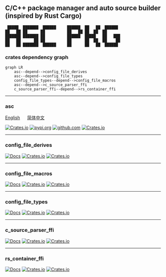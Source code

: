 ## C/C++ package manager and auto source builder (inspired by Rust Cargo)

```
 █████  ███████  ██████     ██████  ██   ██  ██████  
██   ██ ██      ██          ██   ██ ██  ██  ██       
███████ ███████ ██          ██████  █████   ██   ███ 
██   ██      ██ ██          ██      ██  ██  ██    ██ 
██   ██ ███████  ██████     ██      ██   ██  ██████  
```                                                     

### **crates dependency graph**
```mermaid
graph LR
    asc--depend-->config_file_derives
    asc--depend-->config_file_types
    config_file_types--depend-->config_file_macros
    asc--depend-->c_source_parser_ffi
    c_source_parser_ffi--depend-->rs_container_ffi
```


---


### asc
[English](asc_bin/README.md)
&nbsp;&nbsp;&nbsp;&nbsp;
[简体中文](asc_bin/README.zh-CN.md)

[![Crates.io](https://img.shields.io/crates/d/asc_bin.svg)](https://crates.io/crates/asc_bin)
[![pypi.org](https://img.shields.io/pypi/dm/asc-bin)](https://pypi.org/project/asc-bin)
[![github.com](https://img.shields.io/github/downloads/ascpkg/asc/total.svg)](https://github.com/ascpkg/asc/releases)
[![Crates.io](https://img.shields.io/crates/v/asc_bin.svg)](https://crates.io/crates/asc_bin)


---


### config_file_derives

[![Docs](https://docs.rs/config_file_derives/badge.svg)](https://docs.rs/config_file_derives)
[![Crates.io](https://img.shields.io/crates/d/config_file_derives.svg)](https://crates.io/crates/config_file_derives)
[![Crates.io](https://img.shields.io/crates/v/config_file_derives.svg)](https://crates.io/crates/config_file_derives)


---


### config_file_macros

[![Docs](https://docs.rs/config_file_macros/badge.svg)](https://docs.rs/config_file_macros)
[![Crates.io](https://img.shields.io/crates/d/config_file_macros.svg)](https://crates.io/crates/config_file_macros)
[![Crates.io](https://img.shields.io/crates/v/config_file_macros.svg)](https://crates.io/crates/config_file_macros)


---


### config_file_types

[![Docs](https://docs.rs/config_file_types/badge.svg)](https://docs.rs/config_file_types)
[![Crates.io](https://img.shields.io/crates/d/config_file_types.svg)](https://crates.io/crates/config_file_types)
[![Crates.io](https://img.shields.io/crates/v/config_file_types.svg)](https://crates.io/crates/config_file_types)


---


### c_source_parser_ffi

[![Docs](https://docs.rs/c_source_parser_ffi/badge.svg)](https://docs.rs/c_source_parser_ffi)
[![Crates.io](https://img.shields.io/crates/d/c_source_parser_ffi.svg)](https://crates.io/crates/c_source_parser_ffi)
[![Crates.io](https://img.shields.io/crates/v/c_source_parser_ffi.svg)](https://crates.io/crates/c_source_parser_ffi)


---


### rs_container_ffi

[![Docs](https://docs.rs/rs_container_ffi/badge.svg)](https://docs.rs/rs_container_ffi)
[![Crates.io](https://img.shields.io/crates/d/rs_container_ffi.svg)](https://crates.io/crates/rs_container_ffi)
[![Crates.io](https://img.shields.io/crates/v/rs_container_ffi.svg)](https://crates.io/crates/rs_container_ffi)
